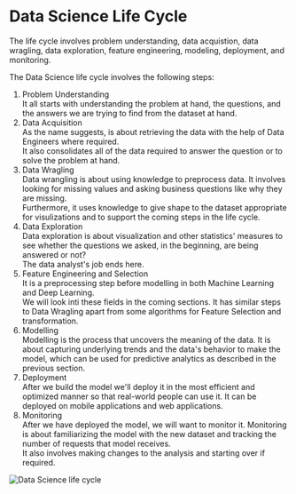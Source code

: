 # Data Science Life Cycle

The life cycle involves problem understanding, data acquistion, data wragling, data exploration, feature engineering, modeling, deployment, and monitoring.

The Data Science life cycle involves the following steps:

1. Problem Understanding  
   It all starts with understanding the problem at hand, the questions, and the answers we are trying to find from the dataset at hand.
2. Data Acquisition  
   As the name suggests, is about retrieving the data with the help of Data Engineers where required.  
   It also consolidates all of the data required to answer the question or to solve the problem at hand.
3. Data Wragling  
   Data wrangling is about using knowledge to preprocess data. It involves looking for missing values and asking business questions like why they are missing.  
   Furthermore, it uses knowledge to give shape to the dataset appropriate for visulizations and to support the coming steps in the life cycle.
4. Data Exploration  
   Data exploration is about visualization and other statistics' measures to see whether the questions we asked, in the beginning, are being answered or not?  
    The data analyst's job ends here.
5. Feature Engineering and Selection  
   It is a preprocessing step before modelling in both Machine Learning and Deep Learning.  
    We will look inti these fields in the coming sections. It has similar steps to Data Wragling apart from some algorithms for Feature Selection and transformation.
6. Modelling  
   Modelling is the process that uncovers the meaning of the data. It is about capturing underlying trends and the data's behavior to make the model, which can be used for predictive analytics as described in the previous section.
7. Deployment  
   After we build the model we'll deploy it in the most efficient and optimized manner so that real-world people can use it. It can be deployed on mobile applications and web applications.
8. Monitoring  
   After we have deployed the model, we will want to monitor it. Monitoring is about familiarizing the model with the new dataset and tracking the number of requests that model receives.  
    It also involves making changes to the analysis and starting over if required.

![Data Science life cycle](./images/Screenshot%202024-08-05%20at%2010.02.45 AM.png)
